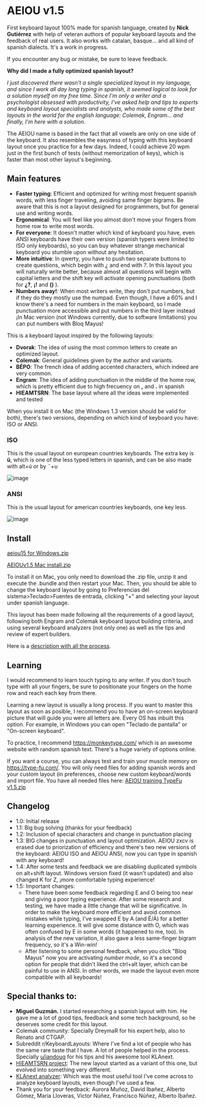 # AEIOU v1.5
First keyboard layout 100% made for spanish language, created by **Nick Gutiérrez** with help of veteran authors of popular keyboard layouts and the feedback of real users. It also works with catalan, basque... and all kind of spanish dialects. It's a work in progress.

If you encounter any bug or mistake, be sure to leave feedback.

**Why did I made a fully optimized spanish layout?** 

*I just discovered there wasn't a single specialized layout in my language, and since I work all day long typing in spanish, it seemed logical to look for a solution myself on my free time. Since I'm only a writer and a psychologist obsessed with productivity, I've asked help and tips to experts and keyboard layout specialists and analysts, who made some of the best layouts in the world for the english language: Colemak, Engram... and finally, I'm here with a solution.*

The AEIOU name is based in the fact that all vowels are only on one side of the keyboard. It also resembles the easyness of typing with this keyboard layout once you practice for a few days. Indeed, I could achieve 20 wpm just in the first bunch of tests (without memorization of keys), which is faster than most other layout's beginning.

## Main features
- **Faster typing**: Efficient and optimized for writing most frequent spanish words, with less finger traveling, avoiding same finger bigrams. Be aware that this is not a layout designed for programmers, but for general use and writing words.
- **Ergonomical**: You will feel like you almost don't move your fingers from home row to write most words. 
- **For everyone**: It doesn't matter which kind of keyboard you have, even ANSI keyboards have their own version (spanish typers were limited to ISO only keyboards), so you can buy whatever strange mechanical keyboard you stumble upon without any hesitation. 
- **More intuitive**: In qwerty, you have to push two separate buttons to create questions, which begin with _¿_ and end with _?_. In this layout you will naturally write better, because almost all questions will begin with capital letters and the shift key will activate opening punctuations (both for **¿?**, **¡!** and **()** ).
- **Numbers away!**: When most writers write, they don't put numbers, but if they do they mostly use the numpad. Even though, I have a 60% and I know there's a need for numbers in the main keyboard, so I made punctuation more accessible and put numbers in the third layer instead ¡In Mac version (not Windows currently, due to software limitations) you can put numbers with Bloq Mayus!

This is a keyboard layout inspired by the following layouts:
- **Dvorak**: The idea of using the most common letters to create an optimized layout.
- **Colemak**: General guidelines given by the author and variants.
- **BÉPO**: The french idea of adding accented characters, which indeed are very common.
- **Engram**: The idea of adding punctuation in the middle of the home row, which is pretty efficient due to high frecuency on **,** and **.** in spanish
- **HIEAMTSRN**: The base layout where all the ideas were implemented and tested

When you install it on Mac (the Windows 1.3 version should be valid for both), there's two versions, depending on which kind of keyboard you have: ISO or ANSI. 

### ISO
This is the usual layout on european countries keyboards. The extra key is **ü**, which is one of the less typed letters in spanish, and can be also made with alt+ú or by ¨+u

![image](https://user-images.githubusercontent.com/12291843/128342742-3ad85304-6ea4-4dc5-a73d-8a0db365132f.png)


### ANSI
This is the usual layout for american countries keyboards, one key less. 

![image](https://user-images.githubusercontent.com/12291843/128342854-f222666b-209c-4988-9c3d-3312781f4195.png)



## Install

[aeiou15 for Windows.zip](https://github.com/NickG13/AEIOU/files/6938525/aeiou15.for.Windows.zip)

[AEIOUv1.5 Mac install.zip](https://github.com/NickG13/AEIOU/files/6953590/AEIOUv1.5.Mac.install.zip)



To install it on Mac, you only need to download the .zip file, unzip it and execute the .bundle and then restart your Mac. Then, you should be able to change the keyboard layout by going to Preferencias del sistema>Teclado>Fuentes de entrada, clicking "+" and selecting your layout under spanish language.

This layout has been made following all the requirements of a good layout, following both Engram and Colemak keyboard layout building criteria, and using several keyboard analyzers (not only one) as well as the tips and review of expert builders.

Here is a [description with all the process](https://www.reddit.com/r/KeyboardLayouts/comments/oja9oh/why_are_there_no_spanish_layouts/).

## Learning
I would recommend to learn touch typing to any writer. If you don't touch type with all your fingers, be sure to positionate your fingers on the home row and reach each key from there. 

Learning a new layout is usually a long process. If you want to master this layout as soon as posible, I recommend you to have an on-screen keyboard picture that will guide you were all letters are. Every OS has inbuilt this option. For example, in Windows you can open "Teclado de pantalla" or "On-screen keyboard".

To practice, I recommend https://monkeytype.com/ which is an awesome website with random spanish text. There's a huge variety of options online.

If you want a course, you can always test and train your muscle memory on https://type-fu.com/. You will only need files for adding spanish words and your custom layout (in preferences, choose new custom keyboard/words and import file. You have all needed files here: [AEIOU training TypeFu v1.5.zip](https://github.com/NickG13/AEIOU/files/6938611/AEIOU.training.TypeFu.v1.5.zip)


## Changelog
- 1.0: Initial release
- 1.1: Big bug solving (thanks for your feedback)
- 1.2: Inclusion of special characters and change in punctuation placing
- 1.3: BIG changes in punctuation and layout optimization. AEIOU zxcv is erased due to priorization of efficiency and there's two new versions of the keyboard: AEIOU ISO and AEIOU ANSI, now you can type in spanish with any keyboard!
- 1.4: After some tests and feedback we are disabling duplicated symbols on alt+shift layout. Windows version fixed (it wasn't updated) and also changed K for Z, ¡more comfortable typing experience!
- 1.5: Important changes:
  - There have been some feedback regarding E and O being too near and giving a poor typing experience. After some research and testing, we have made a little change that will be significative. In order to make the keyboard more efficient and avoid common mistakes while typing, I've swapped E by A (and É/Á) for a better learning experience. It will give some distance with O, which was often confused by E in some words (it happened to me, too). In analysis of the new variation, it also gave a less same-finger bigram frequency, so it's a Win-win!
  - After listening to some personal feedback, when you click "Bloq Mayus" now you are activating *number mode*, so it's a second option for people that didn't liked the ctrl+alt layer, which can be painful to use in ANSI. In other words, we made the layout even more compatible with all keyboards!

## Special thanks to:
- **Miguel Guzmán.** I started researching a spanish layout with him. He gave me a lot of good tips, feedback and some tech background, so he deserves some credit for this layout. 
- Colemak community: Specially DreymaR for his expert help, also to Renato and CTGAP.
- Subreddit r/KeyboardLayouts: Where I've find a lot of people who has the same rare taste that I have. A lot of people helped in the process. Specially [u/iandoug](https://www.reddit.com/user/iandoug) for his tips and his awesome tool KLAnext.
- [HIEAMTSRN project](https://github.com/dns/Keyboard-HIEAMTSRN-Optimized): The new layout started as a variant of this one, but evolved into something very different. 
- [KLAnext analyzer](https://klanext.keyboard-design.com/): Which was the most useful tool I've come across to analyze keyboard layouts, even though I've used a few.
- Thank you for your feedback: Aurora Muñoz, David Ibañez, Alberto Gómez, Maria Lloveras, Victor Núñez, Francisco Núñez, Alberto Ibañez.
